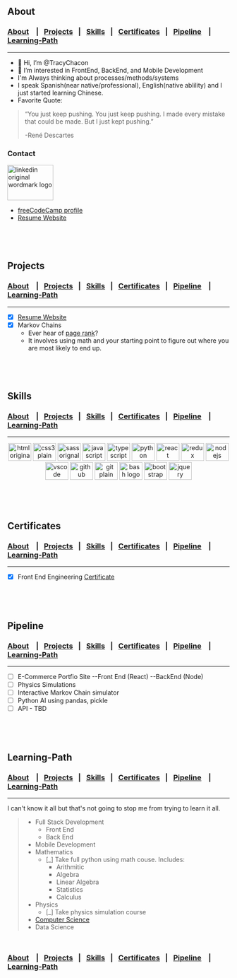 ## About

### [About](#About) &ensp; |&ensp; [Projects](#Projects) &ensp;|&ensp; [Skills](#Skills) &ensp;|&ensp; [Certificates](#Certificates) &ensp;| &ensp;[Pipeline](#Pipeline) &ensp; | &ensp; [Learning-Path](#Learning-Path) 

<hr>

- 👋 Hi, I’m @TracyChacon
- 👀 I’m interested in FrontEnd, BackEnd, and Mobile Development
- I'm Always thinking about processes/methods/systems
- I speak Spanish(near native/professional), English(native ablility) and I just started learning Chinese.
- Favorite Quote: 
> “You just keep pushing. You just keep pushing. I made every mistake that could be made. But I just kept pushing.”
>
>  -René Descartes
### Contact
 [<img src="https://cdn.jsdelivr.net/gh/devicons/devicon/icons/linkedin/linkedin-original-wordmark.svg" height="80" width="104" alt="linkedin original wordmark logo"  />](https://www.linkedin.com/in/tracy-chacon-862a5699/) 
*   [freeCodeCamp profile](https://www.freecodecamp.org/tracychacon)
*   [Resume Website](https://tracychacon.github.io/)

 `                                                                                                                `

<br>
                                                                                        
## Projects

### [About](#About) &ensp; |&ensp; [Projects](#Projects) &ensp;|&ensp; [Skills](#Skills) &ensp;|&ensp; [Certificates](#Certificates) &ensp;| &ensp;[Pipeline](#Pipeline) &ensp; | &ensp; [Learning-Path](#Learning-Path) 

<hr>

- [X] [Resume Website](https://tracychacon.github.io/)
- [X] Markov Chains 
  - Ever hear of [page rank](https://en.wikipedia.org/wiki/PageRank#:~:text=PageRank%20(PR)%20is%20an%20algorithm,the%20importance%20of%20website%20pages.)? 
  - It involves using math and your starting point to figure out where you are most likely to end up.

 `                                                                                                                `

<br>

## Skills

### [About](#About) &ensp; |&ensp; [Projects](#Projects) &ensp;|&ensp; [Skills](#Skills) &ensp;|&ensp; [Certificates](#Certificates) &ensp;| &ensp;[Pipeline](#Pipeline) &ensp; | &ensp; [Learning-Path](#Learning-Path) 

<hr>



<div align="center">
 <img src="https://cdn.jsdelivr.net/gh/devicons/devicon/icons/html5/html5-original-wordmark.svg" height="40" width="52" alt="html original wordmark logo"  />
 <img src="https://cdn.jsdelivr.net/gh/devicons/devicon/icons/css3/css3-plain-wordmark.svg" height="40" width="52" alt="css3 plain wordmark logo"  />
  <img src="https://cdn.jsdelivr.net/gh/devicons/devicon/icons/sass/sass-original.svg" height="40" width="52" alt="sass orignal logo"  />
  <img src="https://cdn.jsdelivr.net/gh/devicons/devicon/icons/javascript/javascript-original.svg" height="40" width="52" alt="javascript original logo"  />
  <img src="https://cdn.jsdelivr.net/gh/devicons/devicon/icons/typescript/typescript-original.svg" height="40" width="52" alt="typescript original logo"  />
 <img src="https://cdn.jsdelivr.net/gh/devicons/devicon/icons/python/python-original-wordmark.svg" height="40" width="52" alt="python original wordmark logo"  />
  <img src="https://cdn.jsdelivr.net/gh/devicons/devicon/icons/react/react-original-wordmark.svg" height="40" width="52" alt="react original wordmark logo"  />
  <img src="https://cdn.jsdelivr.net/gh/devicons/devicon/icons/redux/redux-original.svg" height="40" width="52" alt="redux original logo"  />
 
  <img src="https://cdn.jsdelivr.net/gh/devicons/devicon/icons/nodejs/nodejs-original.svg" height="40" width="52" alt="nodejs original logo"  />
 
  <img src="https://cdn.jsdelivr.net/gh/devicons/devicon/icons/vscode/vscode-original-wordmark.svg" height="40" width="52" alt="vscode orignal wordmark logo"  />

  <img src="https://cdn.jsdelivr.net/gh/devicons/devicon/icons/github/github-original-wordmark.svg" height="40" width="52" alt="github original wordmark logo"  />
  <img src="https://cdn.jsdelivr.net/gh/devicons/devicon/icons/git/git-plain-wordmark.svg" height="40" width="52" alt="git plain wordmark logo"  />

 <img src="https://cdn.jsdelivr.net/gh/devicons/devicon/icons/bash/bash-original.svg" height="40" width="52" alt="bash logo"  />
 
 <img src="https://cdn.jsdelivr.net/gh/devicons/devicon/icons/bootstrap/bootstrap-original-wordmark.svg" height="40" width="52" alt="bootstrap original wordmark logo"  />
  <img src="https://cdn.jsdelivr.net/gh/devicons/devicon/icons/jquery/jquery-original-wordmark.svg" height="40" width="52" alt="jquery original wordmark logo"  />
 
</div>
  
  
  
  
 


 `                                                                                                                `

<br>


                                                                                             
## Certificates

### [About](#About) &ensp; |&ensp; [Projects](#Projects) &ensp;|&ensp; [Skills](#Skills) &ensp;|&ensp; [Certificates](#Certificates) &ensp;| &ensp;[Pipeline](#Pipeline) &ensp; | &ensp; [Learning-Path](#Learning-Path) 

<hr>

- [X] Front End Engineering [Certificate](https://www.codecademy.com/profiles/TracyChacon/certificates/5f85dd867b67b60014ac9ea3)

 `                                                                                                                `

<br>

## Pipeline

### [About](#About) &ensp; |&ensp; [Projects](#Projects) &ensp;|&ensp; [Skills](#Skills) &ensp;|&ensp; [Certificates](#Certificates) &ensp;| &ensp;[Pipeline](#Pipeline) &ensp; | &ensp; [Learning-Path](#Learning-Path) 

<hr>

- [ ] E-Commerce Portfio Site --Front End (React) --BackEnd (Node)  
- [ ] Physics Simulations
- [ ] Interactive Markov Chain simulator
- [ ] Python AI using pandas, pickle
- [ ] API - TBD

 `                                                                                                                `
 
<br>

## Learning-Path


### [About](#About) &ensp; |&ensp; [Projects](#Projects) &ensp;|&ensp; [Skills](#Skills) &ensp;|&ensp; [Certificates](#Certificates) &ensp;| &ensp;[Pipeline](#Pipeline) &ensp; | &ensp; [Learning-Path](#Learning-Path) 

<hr>

I can't know it all but that's not going to stop me from trying to learn it all.
> - Full Stack Development
>   - Front End
>   - Back End
> - Mobile Development
> - Mathematics
>   - [_] Take full python using math couse. Includes:
>     - Arithmitic
>     - Algebra
>     - Linear Algebra
>     - Statistics
>     - Calculus
> - Physics
>   - [_] Take physics simulation course
> - [Computer Science](https://github.com/ossu/computer-science) 
> - Data Science

 `                                                                                                                `
### [About](#About) &ensp; |&ensp; [Projects](#Projects) &ensp;|&ensp; [Skills](#Skills) &ensp;|&ensp; [Certificates](#Certificates) &ensp;| &ensp;[Pipeline](#Pipeline) &ensp; | &ensp; [Learning-Path](#Learning-Path) 
